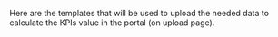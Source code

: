 Here are the templates that will be used to upload the needed data to calculate the KPIs value in the portal (on upload page).
